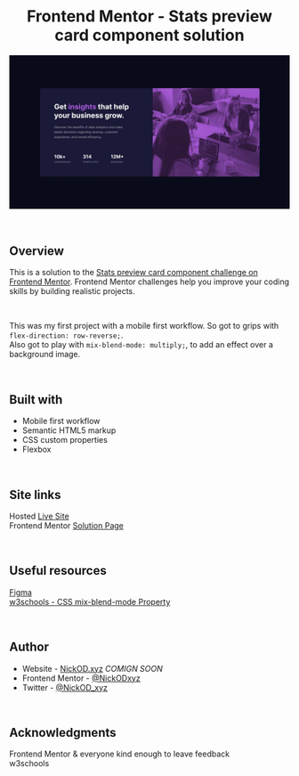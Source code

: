 <h1 align="center">Frontend Mentor - Stats preview card component solution</h1>

<img src="https://github.com/NickODxyz/FM-stats-preview-card-component-main/blob/main/Preview.JPG?raw=true" ></img>

<br>

## Overview

This is a solution to the [Stats preview card component challenge on Frontend Mentor](https://www.frontendmentor.io/challenges/stats-preview-card-component-8JqbgoU62). Frontend Mentor challenges help you improve your coding skills by building realistic projects. 

<br>

This was my first project with a mobile first workflow. So got to grips with `flex-direction: row-reverse;`.
<br>
Also got to play with `mix-blend-mode: multiply;`, to add an effect over a background image.

<br>

## Built with 

- Mobile first workflow
- Semantic HTML5 markup
- CSS custom properties
- Flexbox

<br>

## Site links
Hosted [Live Site]()
<br>
Frontend Mentor [Solution Page]()

<br>

## Useful resources

[Figma](https://www.figma.com)
<br>
[w3schools - CSS mix-blend-mode Property](https://www.w3schools.com/cssref/pr_mix-blend-mode.asp)

<br>

## Author

- Website - [NickOD.xyz](http://www.NickOD.xyz) <em>COMIGN SOON</em>
- Frontend Mentor - [@NickODxyz](https://www.frontendmentor.io/profile/NickODxyz)
- Twitter - [@NickOD_xyz](https://twitter.com/NickOD_xyz)

<br>

## Acknowledgments

Frontend Mentor & everyone kind enough to leave feedback
<br>
w3schools